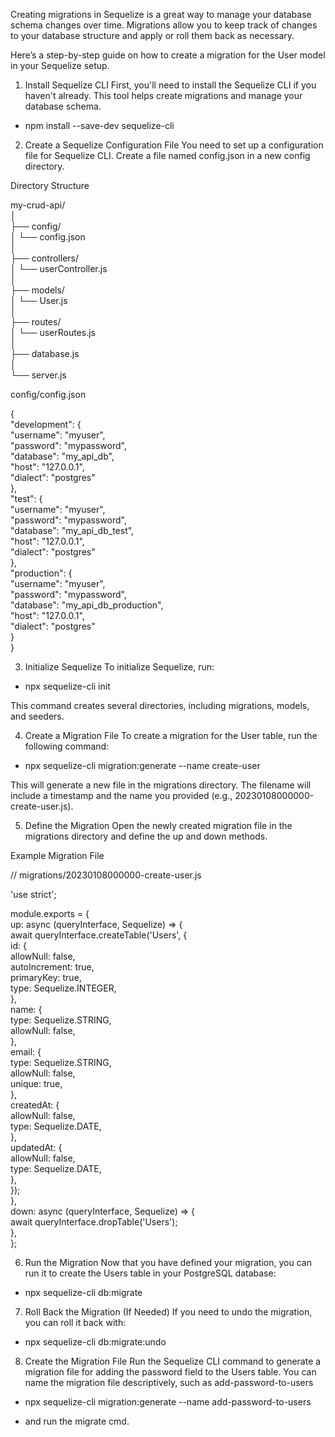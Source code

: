 Creating migrations in Sequelize is a great way to manage your database schema changes over time. Migrations allow you to keep track of changes to your database structure and apply or roll them back as necessary.

Here’s a step-by-step guide on how to create a migration for the User model in your Sequelize setup.

1. Install Sequelize CLI
First, you'll need to install the Sequelize CLI if you haven't already. This tool helps create migrations and manage your database schema.

* npm install --save-dev sequelize-cli

2. Create a Sequelize Configuration File
You need to set up a configuration file for Sequelize CLI. Create a file named config.json in a new config directory.


Directory Structure

my-crud-api/  
│  
├── config/  
│   └── config.json  
│  
├── controllers/  
│   └── userController.js  
│  
├── models/  
│   └── User.js  
│  
├── routes/  
│   └── userRoutes.js  
│  
├── database.js  
│  
└── server.js

config/config.json


{  
  "development": {  
    "username": "myuser",  
    "password": "mypassword",  
    "database": "my_api_db",  
    "host": "127.0.0.1",  
    "dialect": "postgres"  
  },  
  "test": {  
    "username": "myuser",  
    "password": "mypassword",  
    "database": "my_api_db_test",  
    "host": "127.0.0.1",  
    "dialect": "postgres"  
  },  
  "production": {  
    "username": "myuser",  
    "password": "mypassword",  
    "database": "my_api_db_production",  
    "host": "127.0.0.1",  
    "dialect": "postgres"  
  }  
}


3. Initialize Sequelize
To initialize Sequelize, run:

* npx sequelize-cli init

This command creates several directories, including migrations, models, and seeders.


4. Create a Migration File
To create a migration for the User table, run the following command:

* npx sequelize-cli migration:generate --name create-user


This will generate a new file in the migrations directory. The filename will include a timestamp and the name you provided (e.g., 20230108000000-create-user.js).


5. Define the Migration
Open the newly created migration file in the migrations directory and define the up and down methods.

Example Migration File

// migrations/20230108000000-create-user.js  

'use strict';  

module.exports = {  
  up: async (queryInterface, Sequelize) => {  
    await queryInterface.createTable('Users', {  
      id: {  
        allowNull: false,  
        autoIncrement: true,  
        primaryKey: true,  
        type: Sequelize.INTEGER,  
      },  
      name: {  
        type: Sequelize.STRING,  
        allowNull: false,  
      },  
      email: {  
        type: Sequelize.STRING,  
        allowNull: false,  
        unique: true,  
      },  
      createdAt: {  
        allowNull: false,  
        type: Sequelize.DATE,  
      },  
      updatedAt: {  
        allowNull: false,  
        type: Sequelize.DATE,  
      },  
    });  
  },  
  down: async (queryInterface, Sequelize) => {  
    await queryInterface.dropTable('Users');  
  },  
};


6. Run the Migration
Now that you have defined your migration, you can run it to create the Users table in your PostgreSQL database:

* npx sequelize-cli db:migrate


7. Roll Back the Migration (If Needed)
If you need to undo the migration, you can roll it back with:

* npx sequelize-cli db:migrate:undo


8. Create the Migration File
Run the Sequelize CLI command to generate a migration file for adding the password field to the Users table. You can name the migration file descriptively, such as add-password-to-users

* npx sequelize-cli migration:generate --name add-password-to-users

* and run the migrate cmd.

